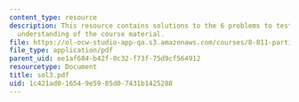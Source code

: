 ```yaml
---
content_type: resource
description: This resource contains solutions to the 6 problems to test the student's
  understanding of the course material.
file: https://ol-ocw-studio-app-qa.s3.amazonaws.com/courses/8-811-particle-physics-ii-fall-2005/1c421ad016549e5985d07431b1425288_sol3.pdf
file_type: application/pdf
parent_uid: ee1af684-b42f-0c32-f73f-75d9cf564912
resourcetype: Document
title: sol3.pdf
uid: 1c421ad0-1654-9e59-85d0-7431b1425288
---
```

